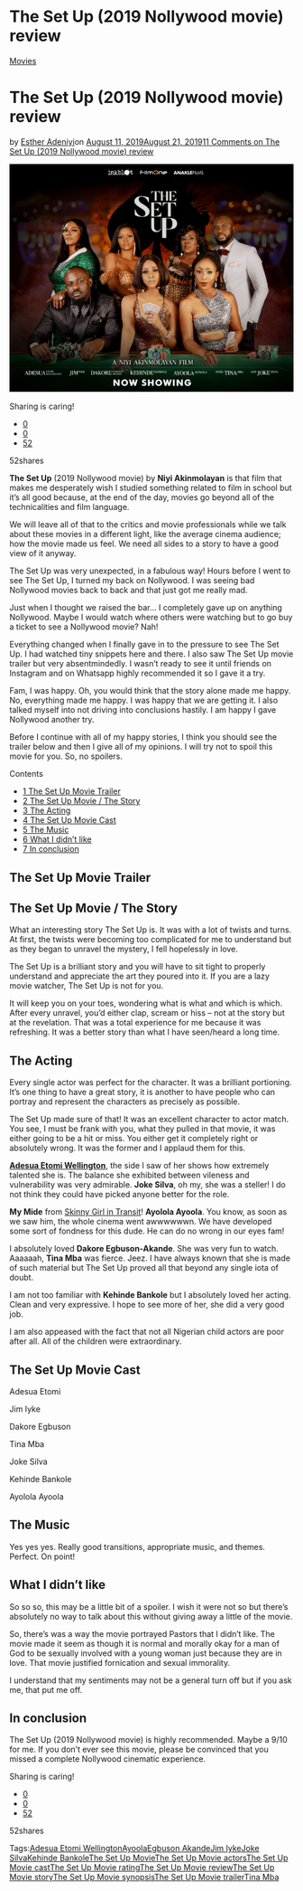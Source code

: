 # The Set Up (2019 Nollywood movie) review

[Movies](https://estheradeniyi.com/category/movies/)
# The Set Up (2019 Nollywood movie) review

by [Esther Adeniyi](https://estheradeniyi.com/author/esther-adeniyi/)on [August 11, 2019August 21, 2019](https://estheradeniyi.com/the-set-up-2019-nollywood-movie-review/)[11 Comments on The Set Up (2019 Nollywood movie) review](https://estheradeniyi.com/the-set-up-2019-nollywood-movie-review/#comments)

![The Set Up, The Set Up nollywood movie, The Set Up cast, The Set Up rating, The Set Up review,](images\The-Set-Up.png)

Sharing is caring!

- [0](https://www.facebook.com/sharer/sharer.php?u=https%3A%2F%2Festheradeniyi.com%2Fthe-set-up-2019-nollywood-movie-review%2F&amp;t=The%20Set%20Up%20%282019%20Nollywood%20movie%29%20review)
- [0](https://twitter.com/intent/tweet?text=The%20Set%20Up%20%282019%20Nollywood%20movie%29%20review&amp;url=https%3A%2F%2Festheradeniyi.com%2Fthe-set-up-2019-nollywood-movie-review%2F)
- [52](#)

52shares

**The Set Up** (2019 Nollywood movie) by **Niyi Akinmolayan** is that film that makes me desperately wish I studied something related to film in school but it&#x2019;s all good because, at the end of the day, movies go beyond all of the technicalities and film language.

We will leave all of that to the critics and movie professionals while we talk about these movies in a different light, like the average cinema audience; how the movie made us feel. We need all sides to a story to have a good view of it anyway.

The Set Up was very unexpected, in a fabulous way! Hours before I went to see The Set Up, I turned my back on Nollywood. I was seeing bad Nollywood movies back to back and that just got me really mad.

Just when I thought we raised the bar&#x2026; I completely gave up on anything Nollywood. Maybe I would watch where others were watching but to go buy a ticket to see a Nollywood movie? Nah!

Everything changed when I finally gave in to the pressure to see The Set Up. I had watched tiny snippets here and there. I also saw The Set Up movie trailer but very absentmindedly. I wasn&#x2019;t ready to see it until friends on Instagram and on Whatsapp highly recommended it so I gave it a try.

Fam, I was happy. Oh, you would think that the story alone made me happy. No, everything made me happy. I was happy that we are getting it. I also talked myself into not driving into conclusions hastily. I am happy I gave Nollywood another try.

Before I continue with all of my happy stories, I think you should see the trailer below and then I give all of my opinions. I will try not to spoil this movie for you. So, no spoilers.

Contents

- [1 The Set Up Movie Trailer](#The_Set_Up_Movie_Trailer)
- [2 The Set Up Movie / The Story](#The_Set_Up_Movie_The_Story)
- [3 The Acting](#The_Acting)
- [4 The Set Up Movie Cast](#The_Set_Up_Movie_Cast)
- [5 The Music](#The_Music)
- [6 What I didn&#x2019;t like](#What_I_didn8217t_like)
- [7 In conclusion](#In_conclusion)

## The Set Up Movie Trailer

## The Set Up Movie / The Story

What an interesting story The Set Up is. It was with a lot of twists and turns. At first, the twists were becoming too complicated for me to understand but as they began to unravel the mystery, I fell hopelessly in love.

The Set Up is a brilliant story and you will have to sit tight to properly understand and appreciate the art they poured into it. If you are a lazy movie watcher, The Set Up is not for you.

It will keep you on your toes, wondering what is what and which is which. After every unravel, you&#x2019;d either clap, scream or hiss &#x2013; not at the story but at the revelation. That was a total experience for me because it was refreshing. It was a better story than what I have seen/heard a long time.

## The Acting

Every single actor was perfect for the character. It was a brilliant portioning. It&#x2019;s one thing to have a great story, it is another to have people who can portray and represent the characters as precisely as possible.

The Set Up made sure of that! It was an excellent character to actor match. You see, I must be frank with you, what they pulled in that movie, it was either going to be a hit or miss. You either get it completely right or absolutely wrong. It was the former and I applaud them for this.

[**Adesua Etomi Wellington**](https://estheradeniyi.com/adesua-etomi/), the side I saw of her shows how extremely talented she is. The balance she exhibited between vileness and vulnerability was very admirable. **Joke Silva**, oh my, she was a steller! I do not think they could have picked anyone better for the role.

**My Mide** from [Skinny Girl in Transit](https://estheradeniyi.com/tag/skinny-girl-in-transit/)! **Ayolola Ayoola**. You know, as soon as we saw him, the whole cinema went awwwwwwn. We have developed some sort of fondness for this dude. He can do no wrong in our eyes fam!

I absolutely loved **Dakore Egbuson-Akande**. She was very fun to watch. Aaaaaah, **Tina Mba** was fierce. Jeez. I have always known that she is made of such material but The Set Up proved all that beyond any single iota of doubt.

I am not too familiar with **Kehinde Bankole** but I absolutely loved her acting. Clean and very expressive. I hope to see more of her, she did a very good job.

I am also appeased with the fact that not all Nigerian child actors are poor after all. All of the children were extraordinary.

## The Set Up Movie Cast

Adesua Etomi

Jim Iyke

Dakore Egbuson

Tina Mba

Joke Silva

Kehinde Bankole

Ayolola Ayoola

## The Music

Yes yes yes. Really good transitions, appropriate music, and themes. Perfect. On point!

## What I didn&#x2019;t like

So so so, this may be a little bit of a spoiler. I wish it were not so but there&#x2019;s absolutely no way to talk about this without giving away a little of the movie.

So, there&#x2019;s was a way the movie portrayed Pastors that I didn&#x2019;t like. The movie made it seem as though it is normal and morally okay for a man of God to be sexually involved with a young woman just because they are in love. That movie justified fornication and sexual immorality.

I understand that my sentiments may not be a general turn off but if you ask me, that put me off.

## In conclusion

The Set Up (2019 Nollywood movie) is highly recommended. Maybe a 9/10 for me. If you don&#x2019;t ever see this movie, please be convinced that you missed a complete Nollywood cinematic experience.

Sharing is caring!

- [0](https://www.facebook.com/sharer/sharer.php?u=https%3A%2F%2Festheradeniyi.com%2Fthe-set-up-2019-nollywood-movie-review%2F&amp;t=The%20Set%20Up%20%282019%20Nollywood%20movie%29%20review)
- [0](https://twitter.com/intent/tweet?text=The%20Set%20Up%20%282019%20Nollywood%20movie%29%20review&amp;url=https%3A%2F%2Festheradeniyi.com%2Fthe-set-up-2019-nollywood-movie-review%2F)
- [52](#)

52shares

Tags:[Adesua Etomi Wellington](https://estheradeniyi.com/tag/adesua-etomi-wellington/)[Ayoola](https://estheradeniyi.com/tag/ayoola/)[Egbuson Akande](https://estheradeniyi.com/tag/egbuson-akande/)[Jim Iyke](https://estheradeniyi.com/tag/jim-iyke/)[Joke Silva](https://estheradeniyi.com/tag/joke-silva/)[Kehinde Bankole](https://estheradeniyi.com/tag/kehinde-bankole/)[The Set Up Movie](https://estheradeniyi.com/tag/the-set-up-movie/)[The Set Up Movie actors](https://estheradeniyi.com/tag/the-set-up-movie-actors/)[The Set Up Movie cast](https://estheradeniyi.com/tag/the-set-up-movie-cast/)[The Set Up Movie rating](https://estheradeniyi.com/tag/the-set-up-movie-rating/)[The Set Up Movie review](https://estheradeniyi.com/tag/the-set-up-movie-review/)[The Set Up Movie story](https://estheradeniyi.com/tag/the-set-up-movie-story/)[The Set Up Movie synopsis](https://estheradeniyi.com/tag/the-set-up-movie-synopsis/)[The Set Up Movie trailer](https://estheradeniyi.com/tag/the-set-up-movie-trailer/)[Tina Mba](https://estheradeniyi.com/tag/tina-mba/)